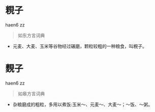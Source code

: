 # 粯子
haen6 zz
> 如东方言词典
- 元麦、大麦、玉米等谷物经过碾磨，颗粒较粗的一种粮食，叫粯子。

# 麲子
haen6 zz
> 如皋方言词典
- 杂粮磨成的粗粒，多用以煮饭:玉米～、元麦～、大麦～；～饭、～粥。
